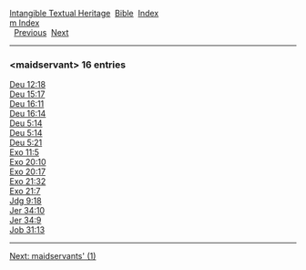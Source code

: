 [Intangible Textual Heritage](../../index)  [Bible](../index) 
[Index](index)   
[m Index](_m_)  
  [Previous](c07057)  [Next](c07059) 

------------------------------------------------------------------------

### &lt;maidservant&gt; 16 entries

[Deu 12:18](../kjv/deu012.htm#018)  
[Deu 15:17](../kjv/deu015.htm#017)  
[Deu 16:11](../kjv/deu016.htm#011)  
[Deu 16:14](../kjv/deu016.htm#014)  
[Deu 5:14](../kjv/deu005.htm#014)  
[Deu 5:14](../kjv/deu005.htm#014)  
[Deu 5:21](../kjv/deu005.htm#021)  
[Exo 11:5](../kjv/exo011.htm#005)  
[Exo 20:10](../kjv/exo020.htm#010)  
[Exo 20:17](../kjv/exo020.htm#017)  
[Exo 21:32](../kjv/exo021.htm#032)  
[Exo 21:7](../kjv/exo021.htm#007)  
[Jdg 9:18](../kjv/jdg009.htm#018)  
[Jer 34:10](../kjv/jer034.htm#010)  
[Jer 34:9](../kjv/jer034.htm#009)  
[Job 31:13](../kjv/job031.htm#013)  

------------------------------------------------------------------------

[Next: maidservants' (1)](c07059)
